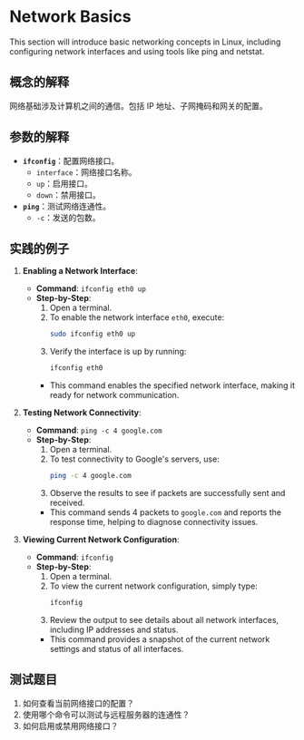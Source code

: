# Network Basics

This section will introduce basic networking concepts in Linux, including configuring network interfaces and using tools like ping and netstat.

## 概念的解释
网络基础涉及计算机之间的通信。包括 IP 地址、子网掩码和网关的配置。

## 参数的解释
- **`ifconfig`**：配置网络接口。
  - `interface`：网络接口名称。
  - `up`：启用接口。
  - `down`：禁用接口。
- **`ping`**：测试网络连通性。
  - `-c`：发送的包数。

## 实践的例子
1. **Enabling a Network Interface**:
   - **Command**: `ifconfig eth0 up`
   - **Step-by-Step**:
     1. Open a terminal.
     2. To enable the network interface `eth0`, execute:
        ```bash
        sudo ifconfig eth0 up
        ```
     3. Verify the interface is up by running:
        ```bash
        ifconfig eth0
        ```
     - This command enables the specified network interface, making it ready for network communication.

2. **Testing Network Connectivity**:
   - **Command**: `ping -c 4 google.com`
   - **Step-by-Step**:
     1. Open a terminal.
     2. To test connectivity to Google's servers, use:
        ```bash
        ping -c 4 google.com
        ```
     3. Observe the results to see if packets are successfully sent and received.
     - This command sends 4 packets to `google.com` and reports the response time, helping to diagnose connectivity issues.

3. **Viewing Current Network Configuration**:
   - **Command**: `ifconfig`
   - **Step-by-Step**:
     1. Open a terminal.
     2. To view the current network configuration, simply type:
        ```bash
        ifconfig
        ```
     3. Review the output to see details about all network interfaces, including IP addresses and status.
     - This command provides a snapshot of the current network settings and status of all interfaces.

## 测试题目
1. 如何查看当前网络接口的配置？
2. 使用哪个命令可以测试与远程服务器的连通性？
3. 如何启用或禁用网络接口？
